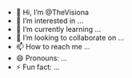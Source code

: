 - 👋 Hi, I’m @TheVisiona
- 👀 I’m interested in ...
- 🌱 I’m currently learning ...
- 💞️ I’m looking to collaborate on ...
- 📫 How to reach me ...
- 😄 Pronouns: ...
- ⚡ Fun fact: ...

<!---
TheVisiona/TheVisiona is a ✨ special ✨ repository because its `README.md` (this file) appears on your GitHub profile.
You can click the Preview link to take a look at your changes.
--->
